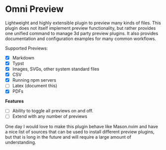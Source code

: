# Omni Preview 
Lightweight and highly extensible plugin to preview many kinds of files. This plugin does not itself implement preview functionality, but rather provides one unified command to manage 3d party preview plugins. It also provides documentation and configuration examples for many common workflows. 

Supported Previews: 
- [x] Markdown
- [x] Typst
- [x] Images, SVGs, other system standard files
- [x] CSV 
- [x] Running npm servers
- [ ] Latex (document this)
- [x] PDFs

**Features**
- [ ] Ability to toggle all previews on and off.
- [ ] Extend with any number of previews

One day I would love to make this plugin behave like Mason.nvim and have a nice list of sources that can be used to install different preview plugins, but that is long in the future and will require a large amount of understanding.  

